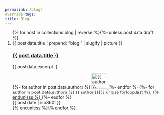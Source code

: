 ```yaml
---
permalink: /blog/
override:tags:
title: Blog
---
```


<ol class="blog-listing">
{% for post in collections.blog | reverse %}{%- unless post.data.draft %}
  <li>
    {{ post.data.title | prepend: "blog " | slugify | picture }}
    <h3><a href="{{ post.url }}">{{ post.data.title }}</a></h3>
    <p class="excerpt">{{ post.data.excerpt }}</p>
    <div class="author-block">
      {%- for author in post.data.authors %}
      <a href="/blog/by-author/{{ author | slugify }}" class="avatar">
          <img src="/images/{{ author | slugify }}-avatar.jpg"
              alt="{{ author }} Avatar"
              loading="lazy"
              decoding="async"
              width="50"
              height="50">
      </a>
      {%- endfor %}
      {%- for author in post.data.authors %}
      <a href="/blog/by-author/{{ author | slugify }}">
        {{ author }}{% unless forloop.last %}, {% endunless %}
      </a>
      {%- endfor %}<br>
      <relative-time format="datetime" datetime="{{ post.date | iso8601 }}" year="numeric">
        {{ post.date | iso8601 }}
      </relative-time>
    </div>
  </li>
{% endunless %}{% endfor %}
</ol>
